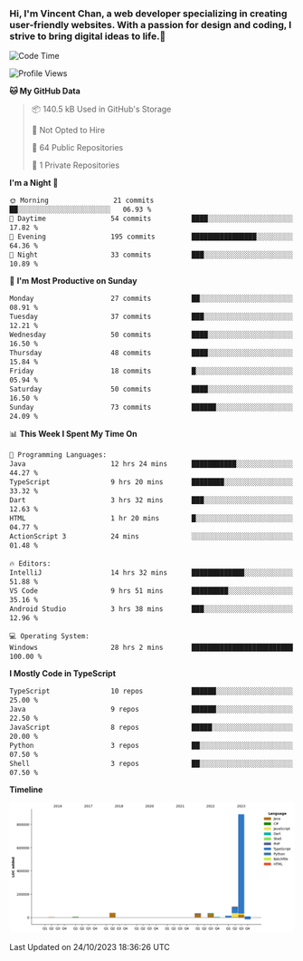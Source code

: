 ### Hi, I'm Vincent Chan, a web developer specializing in creating user-friendly websites. With a passion for design and coding, I strive to bring digital ideas to life.👋

<!--
**hkvincent/hkvincent** is a ✨ _special_ ✨ repository because its `README.md` (this file) appears on your GitHub profile.

Here are some ideas to get you started:

- 🔭 I’m currently working on ...
- 🌱 I’m currently learning ...
- 👯 I’m looking to collaborate on ...
- 🤔 I’m looking for help with ...
- 💬 Ask me about ...
- 📫 How to reach me: ...
- 😄 Pronouns: ...
- ⚡ Fun fact: ...
-->
<!--START_SECTION:waka-->
![Code Time](http://img.shields.io/badge/Code%20Time-553%20hrs%2026%20mins-blue)

![Profile Views](http://img.shields.io/badge/Profile%20Views-0-blue)

**🐱 My GitHub Data** 

> 📦 140.5 kB Used in GitHub's Storage 
 > 
> 🚫 Not Opted to Hire
 > 
> 📜 64 Public Repositories 
 > 
> 🔑 1 Private Repositories 
 > 
**I'm a Night 🦉** 

```text
🌞 Morning                21 commits          ██░░░░░░░░░░░░░░░░░░░░░░░   06.93 % 
🌆 Daytime                54 commits          ████░░░░░░░░░░░░░░░░░░░░░   17.82 % 
🌃 Evening                195 commits         ████████████████░░░░░░░░░   64.36 % 
🌙 Night                  33 commits          ███░░░░░░░░░░░░░░░░░░░░░░   10.89 % 
```
📅 **I'm Most Productive on Sunday** 

```text
Monday                   27 commits          ██░░░░░░░░░░░░░░░░░░░░░░░   08.91 % 
Tuesday                  37 commits          ███░░░░░░░░░░░░░░░░░░░░░░   12.21 % 
Wednesday                50 commits          ████░░░░░░░░░░░░░░░░░░░░░   16.50 % 
Thursday                 48 commits          ████░░░░░░░░░░░░░░░░░░░░░   15.84 % 
Friday                   18 commits          █░░░░░░░░░░░░░░░░░░░░░░░░   05.94 % 
Saturday                 50 commits          ████░░░░░░░░░░░░░░░░░░░░░   16.50 % 
Sunday                   73 commits          ██████░░░░░░░░░░░░░░░░░░░   24.09 % 
```


📊 **This Week I Spent My Time On** 

```text
💬 Programming Languages: 
Java                     12 hrs 24 mins      ███████████░░░░░░░░░░░░░░   44.27 % 
TypeScript               9 hrs 20 mins       ████████░░░░░░░░░░░░░░░░░   33.32 % 
Dart                     3 hrs 32 mins       ███░░░░░░░░░░░░░░░░░░░░░░   12.63 % 
HTML                     1 hr 20 mins        █░░░░░░░░░░░░░░░░░░░░░░░░   04.77 % 
ActionScript 3           24 mins             ░░░░░░░░░░░░░░░░░░░░░░░░░   01.48 % 

🔥 Editors: 
IntelliJ                 14 hrs 32 mins      █████████████░░░░░░░░░░░░   51.88 % 
VS Code                  9 hrs 51 mins       █████████░░░░░░░░░░░░░░░░   35.16 % 
Android Studio           3 hrs 38 mins       ███░░░░░░░░░░░░░░░░░░░░░░   12.96 % 

💻 Operating System: 
Windows                  28 hrs 2 mins       █████████████████████████   100.00 % 
```

**I Mostly Code in TypeScript** 

```text
TypeScript               10 repos            ██████░░░░░░░░░░░░░░░░░░░   25.00 % 
Java                     9 repos             ██████░░░░░░░░░░░░░░░░░░░   22.50 % 
JavaScript               8 repos             █████░░░░░░░░░░░░░░░░░░░░   20.00 % 
Python                   3 repos             ██░░░░░░░░░░░░░░░░░░░░░░░   07.50 % 
Shell                    3 repos             ██░░░░░░░░░░░░░░░░░░░░░░░   07.50 % 
```



**Timeline**

![Lines of Code chart](https://raw.githubusercontent.com/hkvincent/hkvincent/main/assets/bar_graph.png)


 Last Updated on 24/10/2023 18:36:26 UTC
<!--END_SECTION:waka-->
